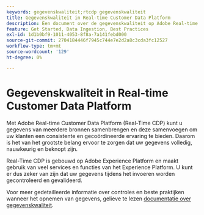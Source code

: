 ```yaml
---
keywords: gegevenskwaliteit;rtcdp gegevenskwaliteit
title: Gegevenskwaliteit in Real-time Customer Data Platform
description: Een document over de gegevenskwaliteit op Adobe Real-time Customer Data Platform
feature: Get Started, Data Ingestion, Best Practices
exl-id: 1d1b0bf9-1011-4053-8f8a-7a141febd000
source-git-commit: 2704184446f7945c744e7e2d2a8c3cda3fc12527
workflow-type: tm+mt
source-wordcount: '129'
ht-degree: 0%

---
```


# Gegevenskwaliteit in Real-time Customer Data Platform

Met Adobe Real-time Customer Data Platform (Real-Time CDP) kunt u gegevens van meerdere bronnen samenbrengen en deze samenvoegen om uw klanten een consistente en gecoördineerde ervaring te bieden. Daarom is het van het grootste belang ervoor te zorgen dat uw gegevens volledig, nauwkeurig en beknopt zijn.

Real-Time CDP is gebouwd op Adobe Experience Platform en maakt gebruik van veel services en functies van het Experience Platform. U kunt er dus zeker van zijn dat uw gegevens tijdens het invoeren worden gecontroleerd en gevalideerd.

Voor meer gedetailleerde informatie over controles en beste praktijken wanneer het opnemen van gegevens, gelieve te lezen [documentatie over gegevenskwaliteit](../../ingestion/quality/overview.md).
